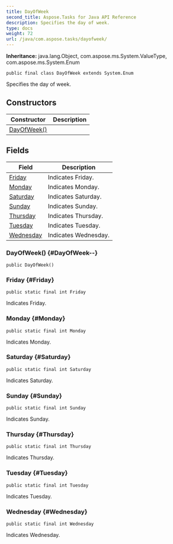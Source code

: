 ```yaml
---
title: DayOfWeek
second_title: Aspose.Tasks for Java API Reference
description: Specifies the day of week.
type: docs
weight: 72
url: /java/com.aspose.tasks/dayofweek/
---
```


**Inheritance:**
java.lang.Object, com.aspose.ms.System.ValueType, com.aspose.ms.System.Enum
```
public final class DayOfWeek extends System.Enum
```

Specifies the day of week.
## Constructors

| Constructor | Description |
| --- | --- |
| [DayOfWeek()](#DayOfWeek--) |  |
## Fields

| Field | Description |
| --- | --- |
| [Friday](#Friday) | Indicates Friday. |
| [Monday](#Monday) | Indicates Monday. |
| [Saturday](#Saturday) | Indicates Saturday. |
| [Sunday](#Sunday) | Indicates Sunday. |
| [Thursday](#Thursday) | Indicates Thursday. |
| [Tuesday](#Tuesday) | Indicates Tuesday. |
| [Wednesday](#Wednesday) | Indicates Wednesday. |
### DayOfWeek() {#DayOfWeek--}
```
public DayOfWeek()
```


### Friday {#Friday}
```
public static final int Friday
```


Indicates Friday.

### Monday {#Monday}
```
public static final int Monday
```


Indicates Monday.

### Saturday {#Saturday}
```
public static final int Saturday
```


Indicates Saturday.

### Sunday {#Sunday}
```
public static final int Sunday
```


Indicates Sunday.

### Thursday {#Thursday}
```
public static final int Thursday
```


Indicates Thursday.

### Tuesday {#Tuesday}
```
public static final int Tuesday
```


Indicates Tuesday.

### Wednesday {#Wednesday}
```
public static final int Wednesday
```


Indicates Wednesday.

